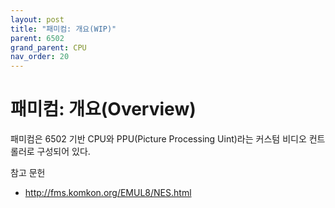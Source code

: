 ```yaml
---
layout: post
title: "패미컴: 개요(WIP)"
parent: 6502
grand_parent: CPU
nav_order: 20
---
```


# 패미컴: 개요(Overview)
패미컴은 6502 기반 CPU와 PPU(Picture Processing Uint)라는 커스텀 비디오 컨트롤러로 구성되어 있다.

참고 문헌
* <http://fms.komkon.org/EMUL8/NES.html>
